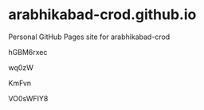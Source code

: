 # arabhikabad-crod.github.io
Personal GitHub Pages site for arabhikabad-crod
























































hGBM6rxec




wq0zW


KmFvn

VO0sWFIY8
